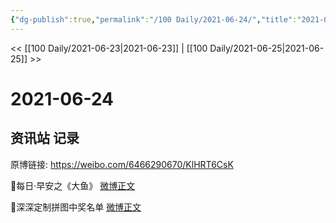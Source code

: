 ```yaml
---
{"dg-publish":true,"permalink":"/100 Daily/2021-06-24/","title":"2021-06-24","created":"2023-04-09T22:00:21.639+08:00","updated":"2023-04-09T22:00:36.237+08:00"}
---
```



<< [[100 Daily/2021-06-23\|2021-06-23]] | [[100 Daily/2021-06-25\|2021-06-25]] >>

# 2021-06-24

## 资讯站 记录

原博链接: https://weibo.com/6466290670/KlHRT6CsK

🌟每日·早安之《大鱼》 [微博正文](https://weibo.com/6466290670/KlCoimzzI)

🌟深深定制拼图中奖名单 [微博正文](https://weibo.com/6466290670/KlDknj0m6)
